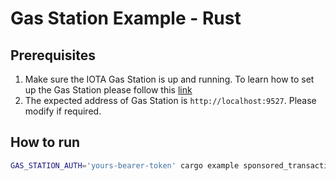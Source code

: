 # Gas Station Example - Rust

## Prerequisites

1. Make sure the IOTA Gas Station is up and running. To learn how to set up the Gas Station please follow this [link](../../GETTING_STARTED.md)
2. The expected address of Gas Station is `http://localhost:9527`. Please modify if required.

## How to run

```bash
GAS_STATION_AUTH='yours-bearer-token' cargo example sponsored_transaction
```
